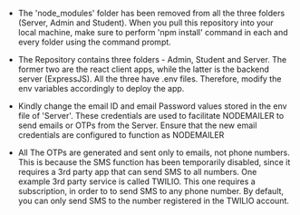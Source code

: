 * The 'node_modules' folder has been removed from all the three folders (Server, Admin and Student). When you pull this repository into your local machine, make sure to perform 'npm install' command in each and every folder using the command prompt.

* The Repository contains three folders - Admin, Student and Server. The former two are the react client apps, while the latter is the backend server (ExpressJS). All the three have .env files. Therefore, modify the env variables accordingly to deploy the app.

* Kindly change the email ID and email Password values stored in the env file of 'Server'. These credentials are used to facilitate NODEMAILER to send emails or OTPs from the Server. Ensure that the new email credentials are configured to function as NODEMAILER

* All The OTPs are generated and sent only to emails, not phone numbers. This is because the SMS function has been temporarily disabled, since it requires a 3rd party app that can send SMS to all numbers. One example 3rd party service is called TWILIO. This one requires a subscription, in order to to send SMS to any phone number. By default, you can only send SMS to the number registered in the TWILIO account.
